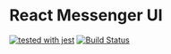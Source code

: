 # React Messenger UI
[![tested with jest](https://img.shields.io/badge/tested_with-jest-99424f.svg)](https://github.com/facebook/jest)
[![Build Status](https://travis-ci.org/n7best/react-messenger-ui.svg?branch=master)](https://travis-ci.org/n7best/react-messenger-ui)
